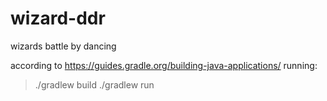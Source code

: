 # wizard-ddr
wizards battle by dancing

according to https://guides.gradle.org/building-java-applications/
running:
  > ./gradlew build
  > ./gradlew run
